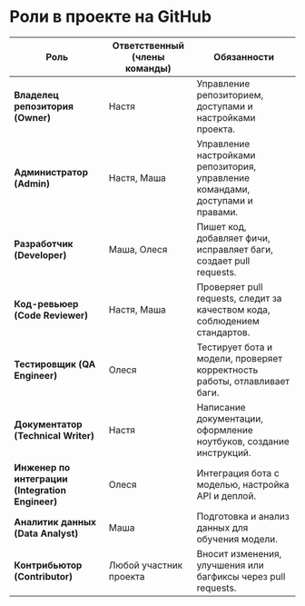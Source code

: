 # Роли в проекте на GitHub

| Роль                      | Ответственный (члены команды) | Обязанности                                                                 |
|---------------------------|------------------------------|---------------------------------------------------------------------------|
| **Владелец репозитория (Owner)** | Настя                        | Управление репозиторием, доступами и настройками проекта.                 |
| **Администратор (Admin)**   | Настя, Маша                  | Управление настройками репозитория, управление командами, доступами и правами. |
| **Разработчик (Developer)** | Маша, Олеся                  | Пишет код, добавляет фичи, исправляет баги, создает pull requests.         |
| **Код-ревьюер (Code Reviewer)** | Настя, Маша                 | Проверяет pull requests, следит за качеством кода, соблюдением стандартов. |
| **Тестировщик (QA Engineer)** | Олеся                        | Тестирует бота и модели, проверяет корректность работы, отлавливает баги. |
| **Документатор (Technical Writer)** | Настя                        | Написание документации, оформление ноутбуков, создание инструкций.       |
| **Инженер по интеграции (Integration Engineer)** | Олеся                        | Интеграция бота с моделью, настройка API и деплой.                         |
| **Аналитик данных (Data Analyst)** | Маша                        | Подготовка и анализ данных для обучения модели.                            |
| **Контрибьютор (Contributor)** | Любой участник проекта       | Вносит изменения, улучшения или багфиксы через pull requests.              |

